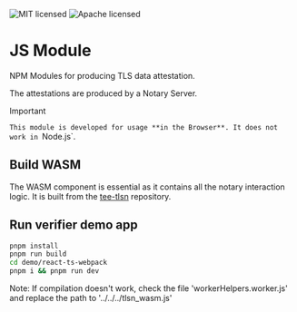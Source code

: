 ![MIT licensed][mit-badge]
![Apache licensed][apache-badge]

[mit-badge]: https://img.shields.io/badge/license-MIT-blue.svg
[apache-badge]: https://img.shields.io/github/license/saltstack/salt

# JS Module 

NPM Modules for producing TLS data attestation.

The attestations are produced by a Notary Server.

> [!IMPORTANT]
> `This module is developed for usage **in the Browser**. It does not work in `Node.js`.

## Build WASM   

The WASM component is essential as it contains all the notary interaction logic.
It is built from the [tee-tlsn](./tee-tlsn/README.md) repository.

## Run verifier demo app

```bash
pnpm install
pnpm run build
cd demo/react-ts-webpack
pnpm i && pnpm run dev 
```
Note: If compilation doesn't work, check the file 'workerHelpers.worker.js' and replace the path to '../../../tlsn_wasm.js'
